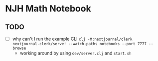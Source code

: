 # NJH Math Notebook

## TODO
- [ ] why can't I run the example CLI `clj -M:nextjournal/clerk nextjournal.clerk/serve! --watch-paths notebooks --port 7777 --browse`
  - working around by using `dev/server.clj` and `start.sh`
